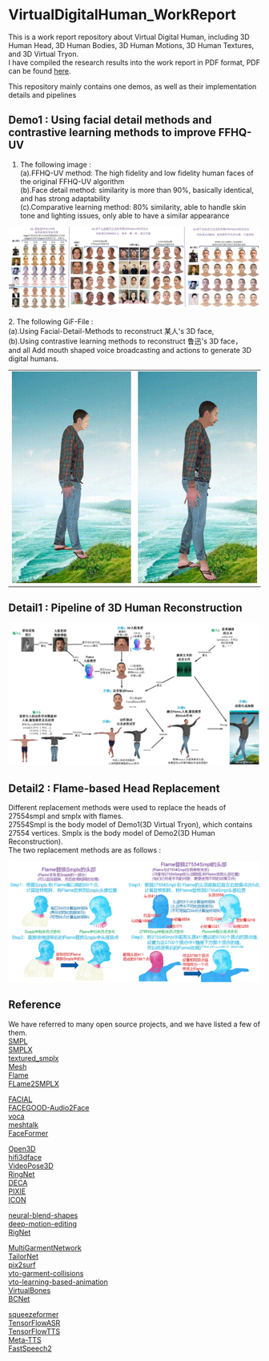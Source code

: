 # VirtualDigitalHuman_WorkReport
This is a work report repository about Virtual Digital Human, including 3D Human Head, 3D Human Bodies, 3D Human Motions, 3D Human Textures, and 3D Virtual Tryon. <br/>
I have compiled the research results into the work report in PDF format, PDF can be found [here](VirtualDigitalHuman_WorkReport.pdf).<br/>

This repository mainly contains one demos, as well as their implementation details and pipelines

## Demo1 : Using facial detail methods and contrastive learning methods to improve FFHQ-UV
1. The following image : <br/>
(a).FFHQ-UV method: The high fidelity and low fidelity human faces of the original FFHQ-UV algorithm  <br/>
(b).Face detail method: similarity is more than 90%, basically identical, and has strong adaptability <br/>
(c).Comparative learning method: 80% similarity, able to handle skin tone and lighting issues, only able to have a similar appearance <br/>
<p align="center">
<img src="FFHQ-UV改进方式的效果比较.jpg">
</p>
2. The following GiF-File : <br/>
(a).Using Facial-Detail-Methods to reconstruct 某人's 3D face,           <br/>
(b).Using contrastive learning methods to reconstruct 鲁迅's 3D face，   <br/>
and all Add mouth shaped voice broadcasting and actions to generate 3D digital humans. <br/>
<table><tr>
<td><img src=使用人脸细节方式重建XXX.gif border=0></td>
<td><img src=使用对比学习方式重建鲁迅.gif border=0></td>
</tr></table>

## Detail1 : Pipeline of 3D Human Reconstruction
<p align="center">
<img src="3D数字人重建流程.jpg">
</p>

## Detail2 : Flame-based Head Replacement
Different replacement methods were used to replace the heads of 27554smpl and smplx with flames.<br/>
27554Smpl is the body model of Demo1(3D Virtual Tryon), which contains 27554 vertices. Smplx is the body model of Demo2(3D Human Reconstruction).<br/>
The two replacement methods are as follows :
<p align="center">
<img src="Detail_FlameReplaceBodyHead.jpg">
</p>

## Reference
We have referred to many open source projects, and we have listed a few of them.<br/>
[SMPL](https://smpl.is.tue.mpg.de/)<br/>
[SMPLX](https://github.com/vchoutas/smplx)<br/>
[textured_smplx](https://github.com/qzane/textured_smplx)<br/>
[Mesh](https://github.com/MPI-IS/mesh)<br/>
[Flame](https://flame.is.tue.mpg.de/index.html)<br/>
[FLame2SMPLX](https://github.com/CvHadesSun/FLame2SMPLX)<br/>

[FACIAL](https://github.com/zhangchenxu528/FACIAL)<br/>
[FACEGOOD-Audio2Face](https://github.com/FACEGOOD/FACEGOOD-Audio2Face)<br/>
[voca](https://github.com/TimoBolkart/voca)<br/>
[meshtalk](https://github.com/facebookresearch/meshtalk)<br/>
[FaceFormer](https://github.com/EvelynFan/FaceFormer)<br/>

[Open3D](https://github.com/isl-org/Open3D)<br/>
[hifi3dface](https://github.com/tencent-ailab/hifi3dface)<br/>
[VideoPose3D](https://github.com/facebookresearch/VideoPose3D)<br/>
[RingNet](https://github.com/soubhiksanyal/RingNet)<br/>
[DECA](https://github.com/YadiraF/DECA)<br/>
[PIXIE](https://github.com/YadiraF/PIXIE)<br/>
[ICON](https://github.com/YuliangXiu/ICON)<br/>

[neural-blend-shapes](https://github.com/PeizhuoLi/neural-blend-shapes)<br/>
[deep-motion-editing](https://github.com/DeepMotionEditing/deep-motion-editing)<br/>
[RigNet](https://github.com/zhan-xu/RigNet)<br/>

[MultiGarmentNetwork](https://github.com/bharat-b7/MultiGarmentNetwork)<br/>
[TailorNet](https://github.com/chaitanya100100/TailorNet)<br/>
[pix2surf](https://github.com/aymenmir1/pix2surf)<br/>
[vto-garment-collisions](https://github.com/isantesteban/vto-garment-collisions)<br/>
[vto-learning-based-animation](https://github.com/isantesteban/vto-learning-based-animation)<br/>
[VirtualBones](https://github.com/non-void/VirtualBones)<br/>
[BCNet](https://github.com/jby1993/BCNet)<br/>

[squeezeformer](https://github.com/kssteven418/squeezeformer)<br/>
[TensorFlowASR](https://github.com/TensorSpeech/TensorFlowASR)<br/>
[TensorFlowTTS](https://github.com/TensorSpeech/TensorFlowTTS)<br/>
[Meta-TTS](https://github.com/SungFeng-Huang/Meta-TTS/)<br/>
[FastSpeech2](https://github.com/ming024/FastSpeech2)<br/>

